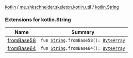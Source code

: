 [kotlin](../../index.md) / [me.shkschneider.skeleton.kotlin.util](../index.md) / [kotlin.String](./index.md)

### Extensions for kotlin.String

| Name | Summary |
|---|---|
| [fromBase58](from-base58.md) | `fun `[`String`](https://kotlinlang.org/api/latest/jvm/stdlib/kotlin/-string/index.html)`.fromBase58(): `[`ByteArray`](https://kotlinlang.org/api/latest/jvm/stdlib/kotlin/-byte-array/index.html) |
| [fromBase64](from-base64.md) | `fun `[`String`](https://kotlinlang.org/api/latest/jvm/stdlib/kotlin/-string/index.html)`.fromBase64(): `[`ByteArray`](https://kotlinlang.org/api/latest/jvm/stdlib/kotlin/-byte-array/index.html) |
